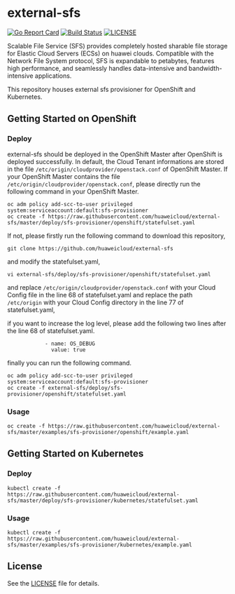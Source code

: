 # external-sfs
[![Go Report Card](https://goreportcard.com/badge/github.com/huaweicloud/external-sfs)](https://goreportcard.com/badge/github.com/huaweicloud/external-sfs)
[![Build Status](https://travis-ci.org/huaweicloud/external-sfs.svg?branch=master)](https://travis-ci.org/huaweicloud/external-sfs)
[![LICENSE](https://img.shields.io/badge/license-Apache%202-blue.svg)](https://github.com/huaweicloud/external-sfs/blob/master/LICENSE)

Scalable File Service (SFS) provides completely hosted sharable file storage for Elastic Cloud Servers (ECSs)
on huawei clouds.
Compatible with the Network File System protocol, SFS is expandable to petabytes, features high performance,
and seamlessly handles data-intensive and bandwidth-intensive applications.

This repository houses external sfs provisioner for OpenShift and Kubernetes.

## Getting Started on OpenShift

### Deploy

external-sfs should be deployed in the OpenShift Master after OpenShift is deployed successfully.
In default, the Cloud Tenant informations are stored in the file ```/etc/origin/cloudprovider/openstack.conf``` of OpenShift Master. If your OpenShift Master contains the file ```/etc/origin/cloudprovider/openstack.conf```, please directly run the following command in your OpenShift Master.

```
oc adm policy add-scc-to-user privileged system:serviceaccount:default:sfs-provisioner
oc create -f https://raw.githubusercontent.com/huaweicloud/external-sfs/master/deploy/sfs-provisioner/openshift/statefulset.yaml
```

If not, please firstly run the following command to download this repository,
```
git clone https://github.com/huaweicloud/external-sfs
```
and modify the statefulset.yaml,
```
vi external-sfs/deploy/sfs-provisioner/openshift/statefulset.yaml
```
and replace ```/etc/origin/cloudprovider/openstack.conf``` with your Cloud Config file in the line 68 of statefulset.yaml and replace the path ```/etc/origin``` with your Cloud Config directory in the line 77 of statefulset.yaml,

if you want to increase the log level, please add the following two lines after the line 68 of statefulset.yaml.

```
            - name: OS_DEBUG
              value: true
```

finally you can run the following command.
```
oc adm policy add-scc-to-user privileged system:serviceaccount:default:sfs-provisioner
oc create -f external-sfs/deploy/sfs-provisioner/openshift/statefulset.yaml
```

### Usage

```
oc create -f https://raw.githubusercontent.com/huaweicloud/external-sfs/master/examples/sfs-provisioner/openshift/example.yaml
```

## Getting Started on Kubernetes

### Deploy

```
kubectl create -f https://raw.githubusercontent.com/huaweicloud/external-sfs/master/deploy/sfs-provisioner/kubernetes/statefulset.yaml
```

### Usage

```
kubectl create -f https://raw.githubusercontent.com/huaweicloud/external-sfs/master/examples/sfs-provisioner/kubernetes/example.yaml
```

## License

See the [LICENSE](LICENSE) file for details.
